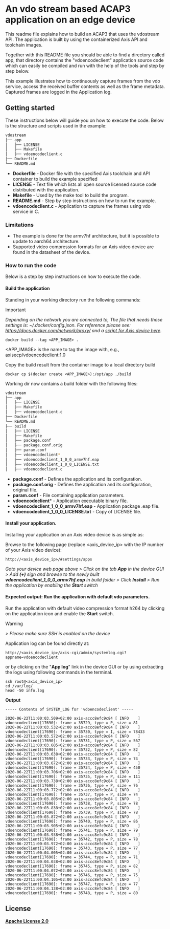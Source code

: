 # An vdo stream based ACAP3 application on an edge device
This readme file explains how to build an ACAP3 that uses the vdostream API. The application is built by using the containerized Axis API and toolchain images.

Together with this README file you should be able to find a directory called app, that directory contains the "vdoencodeclient" application source code which can easily be compiled and run with the help of the tools and step by step below.

This example illustrates how to continuously capture frames from the vdo service, access the received buffer contents as well as the frame metadata. Captured frames are logged in the Application log.

## Getting started
These instructions below will guide you on how to execute the code. Below is the structure and scripts used in the example:

```bash
vdostream
├── app
│   ├── LICENSE
│   ├── Makefile
│   ├── vdoencodeclient.c
├── Dockerfile
└── README.md
```
* **Dockerfile**        - Docker file with the specified Axis toolchain and API container to build the example specified
* **LICENSE**           - Text file which lists all open source licensed source code distributed with the application.
* **Makefile**          - Used by the make tool to build the program.
* **README.md**         - Step by step instructions on how to run the example.
* **vdoencodeclient.c** - Application to capture the frames using vdo service in C.

### Limitations
* The example is done for the armv7hf architecture, but it is possible to update to aarch64 architecture.
* Supported video compression formats for an Axis video device are found in the datasheet of the device.

### How to run the code
Below is a step by step instructions on how to execute the code.

#### Build the application
Standing in your working directory run the following commands:

> [!IMPORTANT]
> *Depending on the network you are connected to,
The file that needs those settings is: *~/.docker/config.json.* 
For reference please see: https://docs.docker.com/network/proxy/ and a
[script for Axis device here](../FAQs.md#HowcanIset-upnetworkproxysettingsontheAxisdevice?).*

```
docker build --tag <APP_IMAGE> .
```
<APP_IMAGE> is the name to tag the image with, e.g., axisecp/vdoencodeclient:1.0

Copy the build result from the container image to a local directory build
```
docker cp $(docker create <APP_IMAGE>):/opt/app ./build
```

Working dir now contains a build folder with the following files:
```bash
vdostream
├── app
│   ├── LICENSE
│   ├── Makefile
│   ├── vdoencodeclient.c
├── Dockerfile
└── README.md
├── build
│   ├── LICENSE
│   ├── Makefile
│   ├── package.conf
│   ├── package.conf.orig
│   ├── param.conf
│   ├── vdoencodeclient*
│   ├── vdoencodeclient_1_0_0_armv7hf.eap
│   ├── vdoencodeclient_1_0_0_LICENSE.txt
│   ├── vdoencodeclient.c
```
* **package.conf**                       - Defines the application and its configuration.
* **package.conf.orig**                  - Defines the application and its configuration, original file.
* **param.conf**                         - File containing application parameters.
* **vdoencodeclient***                   - Application executable binary file.
* **vdoencodeclient_1_0_0_armv7hf.eap**  - Application package .eap file.
* **vdoencodeclient_1_0_0_LICENSE.txt**  - Copy of LICENSE file.

#### Install your application.
Installing your application on an Axis video device is as simple as:

Browse to the following page (replace <axis_device_ip> with the IP number of your Axis video device):
```
http://<axis_device_ip>/#settings/apps
```

*Goto your device web page above > Click on the tab **App** in the device GUI > Add **(+)** sign and browse to the newly built **vdoencodeclient_1_0_0_armv7hf.eap** in build folder > Click **Install** > Run the application by enabling the **Start** switch*


#### Expected output: Run the application with default vdo parameters.

Run the application with default video compression format h264 by clicking on the application icon and enable the **Start** switch.
> [!WARNING]
*> Please make sure SSH is enabled on the device*

Application log can be found directly at:
```
http://<axis_device_ip>/axis-cgi/admin/systemlog.cgi?appname=vdoencodeclient
```
or by clicking on the "**App log**" link in the device GUI or by using extracting the logs using following commands 
in the terminal. 

```
ssh root@<axis_device_ip>
cd /var/log/
head -50 info.log
```
**Output**
```
----- Contents of SYSTEM_LOG for 'vdoencodeclient' -----

2020-06-22T11:00:03.509+02:00 axis-accc8efc9c84 [ INFO    ] vdoencodeclient[17690]: frame = 35729, type = P, size = 81
2020-06-22T11:00:03.532+02:00 axis-accc8efc9c84 [ INFO    ] vdoencodeclient[17690]: frame = 35730, type = I, size = 78433
2020-06-22T11:00:03.572+02:00 axis-accc8efc9c84 [ INFO    ] vdoencodeclient[17690]: frame = 35731, type = P, size = 567
2020-06-22T11:00:03.605+02:00 axis-accc8efc9c84 [ INFO    ] vdoencodeclient[17690]: frame = 35732, type = P, size = 82
2020-06-22T11:00:03.638+02:00 axis-accc8efc9c84 [ INFO    ] vdoencodeclient[17690]: frame = 35733, type = P, size = 74
2020-06-22T11:00:03.672+02:00 axis-accc8efc9c84 [ INFO    ] vdoencodeclient[17690]: frame = 35734, type = P, size = 450
2020-06-22T11:00:03.706+02:00 axis-accc8efc9c84 [ INFO    ] vdoencodeclient[17690]: frame = 35735, type = P, size = 111
2020-06-22T11:00:03.738+02:00 axis-accc8efc9c84 [ INFO    ] vdoencodeclient[17690]: frame = 35736, type = P, size = 76
2020-06-22T11:00:03.772+02:00 axis-accc8efc9c84 [ INFO    ] vdoencodeclient[17690]: frame = 35737, type = P, size = 74
2020-06-22T11:00:03.805+02:00 axis-accc8efc9c84 [ INFO    ] vdoencodeclient[17690]: frame = 35738, type = P, size = 78
2020-06-22T11:00:03.838+02:00 axis-accc8efc9c84 [ INFO    ] vdoencodeclient[17690]: frame = 35739, type = P, size = 78
2020-06-22T11:00:03.872+02:00 axis-accc8efc9c84 [ INFO    ] vdoencodeclient[17690]: frame = 35740, type = P, size = 86
2020-06-22T11:00:03.905+02:00 axis-accc8efc9c84 [ INFO    ] vdoencodeclient[17690]: frame = 35741, type = P, size = 79
2020-06-22T11:00:03.938+02:00 axis-accc8efc9c84 [ INFO    ] vdoencodeclient[17690]: frame = 35742, type = P, size = 78
2020-06-22T11:00:03.972+02:00 axis-accc8efc9c84 [ INFO    ] vdoencodeclient[17690]: frame = 35743, type = P, size = 77
2020-06-22T11:00:04.005+02:00 axis-accc8efc9c84 [ INFO    ] vdoencodeclient[17690]: frame = 35744, type = P, size = 71
2020-06-22T11:00:04.038+02:00 axis-accc8efc9c84 [ INFO    ] vdoencodeclient[17690]: frame = 35745, type = P, size = 82
2020-06-22T11:00:04.072+02:00 axis-accc8efc9c84 [ INFO    ] vdoencodeclient[17690]: frame = 35746, type = P, size = 75
2020-06-22T11:00:04.105+02:00 axis-accc8efc9c84 [ INFO    ] vdoencodeclient[17690]: frame = 35747, type = P, size = 77
2020-06-22T11:00:04.138+02:00 axis-accc8efc9c84 [ INFO    ] vdoencodeclient[17690]: frame = 35748, type = P, size = 80
```

## License
**[Apache License 2.0](../LICENSE)**
